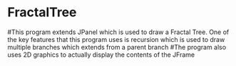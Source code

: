 # FractalTree

#This program extends JPanel which is used to draw a Fractal Tree. One of the key features that this program uses is recursion which is used to draw multiple branches which extends from a parent branch
#The program also uses 2D graphics to actually display the contents of the JFrame
#
